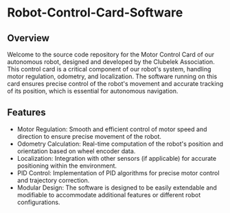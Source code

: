 # Robot-Control-Card-Software
## Overview
Welcome to the source code repository for the Motor Control Card of our autonomous robot, designed and developed by the Clubelek Association. This control card is a critical component of our robot's system, handling motor regulation, odometry, and localization. The software running on this card ensures precise control of the robot's movement and accurate tracking of its position, which is essential for autonomous navigation.

## Features
- Motor Regulation: Smooth and efficient control of motor speed and direction to ensure precise movement of the robot.
- Odometry Calculation: Real-time computation of the robot's position and orientation based on wheel encoder data.
- Localization: Integration with other sensors (if applicable) for accurate positioning within the environment.
- PID Control: Implementation of PID algorithms for precise motor control and trajectory correction.
- Modular Design: The software is designed to be easily extendable and modifiable to accommodate additional features or different robot configurations.
